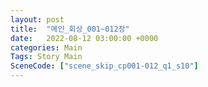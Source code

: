 ```yaml
---
layout: post
title:  "메인_회상_001~012장"
date:   2022-08-12 03:00:00 +0000
categories: Main
Tags: Story Main
SceneCode: ["scene_skip_cp001-012_q1_s10"]
---
```

